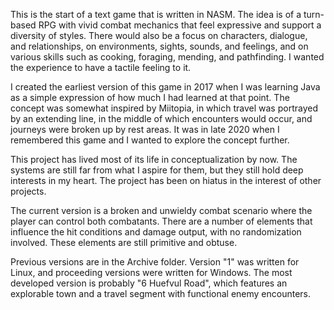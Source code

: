 This is the start of a text game that is written in NASM. The idea is of a turn-based RPG with vivid combat mechanics that feel expressive and support a diversity of styles. There would also be a focus on characters, dialogue, and relationships, on environments, sights, sounds, and feelings, and on various skills such as cooking, foraging, mending, and pathfinding. I wanted the experience to have a tactile feeling to it.

I created the earliest version of this game in 2017 when I was learning Java as a simple expression of how much I had learned at that point. The concept was somewhat inspired by Miitopia, in which travel was portrayed by an extending line, in the middle of which encounters would occur, and journeys were broken up by rest areas. It was in late 2020 when I remembered this game and I wanted to explore the concept further.

This project has lived most of its life in conceptualization by now. The systems are still far from what I aspire for them, but they still hold deep interests in my heart. The project has been on hiatus in the interest of other projects.

The current version is a broken and unwieldy combat scenario where the player can control both combatants. There are a number of elements that influence the hit conditions and damage output, with no randomization involved. These elements are still primitive and obtuse.

Previous versions are in the Archive folder. Version "1" was written for Linux, and proceeding versions were written for Windows. The most developed version is probably "6 Huefvul Road", which features an explorable town and a travel segment with functional enemy encounters.
